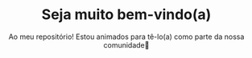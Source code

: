
<h1 align="center">Seja muito bem-vindo(a) </h1>
<p align="center">Ao meu repositório! Estou animados para tê-lo(a) como parte da nossa comunidade👋
</p>
<!--
**MTplusWebSystem/MTplusWebSystem** is a ✨ _special_ ✨ repository because its `README.md` (this file) appears on your GitHub profile.

Here are some ideas to get you started:
